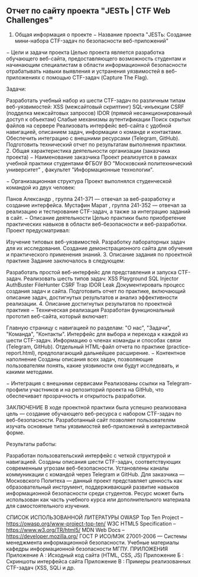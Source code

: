 ## Отчет по сайту проекта "JESTь | CTF Web Challenges"
1. Общая информация о проекте
− Название проекта
"JESTь: Создание мини-набора CTF-задач по безопасности веб-приложений"

− Цели и задачи проекта
Целью проекта является разработка обучающего веб-сайта, предоставляющего возможность студентам и начинающим специалистам в области информационной безопасности отрабатывать навыки выявления и устранения уязвимостей в веб-приложениях с помощью CTF-задач (Capture The Flag).

Задачи:

Разработать учебный набор из шести CTF-задач по различным типам веб-уязвимостей:
XSS (межсайтовый скриптинг)
SQL-инъекции
CSRF (подделка межсайтовых запросов)
IDOR (прямой несанкционированный доступ к объектам)
Слабые механизмы аутентификации
Поиск скрытых файлов на сервере
Реализовать интерфейс веб-сайта с удобной навигацией, описанием задач, информации о команде и контактами.
Обеспечить интеграцию с внешними ресурсами (Telegram, GitHub).
Подготовить технический отчет по результатам выполнения практики.
2. Общая характеристика деятельности организации (заказчика проекта)
− Наименование заказчика
Проект реализуется в рамках учебной практики студентами ФГБОУ ВО "Московский политехнический университет" , факультет "Информационные технологии".

− Организационная структура
Проект выполнялся студенческой командой из двух человек:

Панов Александр , группа 241-371 — отвечал за веб-разработку и создание интерфейса.
Мустафин Марат , группа 241-352 — отвечал за реализацию и тестирование CTF-задач, а также за интеграцию заданий в сайт.
− Описание деятельности
Целью практики было приобретение практических навыков в области веб-безопасности и веб-разработки. Проект предусматривал:

Изучение типовых веб-уязвимостей.
Разработку лабораторных задач для их исследования.
Создание демонстрационного сайта для обучения и практического применения знаний.
3. Описание задания по проектной практике
Задание заключалось в следующем:

Разработать простой веб-интерфейс для представления и запуска CTF-задач.
Реализовать шесть типов задач:
XSS Playground
SQL Injector
AuthBuster
FileHunter
CSRF Trap
IDOR Leak
Документировать процесс создания задач и сайта.
Подготовить отчет по практике, включающий описание задач, достигнутых результатов и анализ эффективности реализации.
4. Описание достигнутых результатов по проектной практике
− Техническая реализация
Разработан функциональный прототип веб-сайта, который включает:

Главную страницу с навигацией по разделам: "О нас", "Задачи", "Команда", "Контакты".
Интерфейс для выбора и перехода к каждой из шести CTF-задач.
Информацию о членах команды и способах связи (Telegram, GitHub).
Отдельный HTML-файл отчета по практике (practice-report.html), предполагающий дальнейшее расширение.
− Контентное наполнение
Созданы описания всех задач, позволяющие пользователям понять, какие уязвимости они будут исследовать, и какими методами.

− Интеграция с внешними сервисами
Реализованы ссылки на Telegram-профили участников и на репозиторий проекта на GitHub, что обеспечивает прозрачность и открытость разработки.

ЗАКЛЮЧЕНИЕ
В ходе проектной практики была успешно реализована цель — создание обучающего веб-ресурса с набором CTF-задач по веб-безопасности. Разработанный сайт позволяет пользователям изучать основные типы уязвимостей веб-приложений в интерактивной форме.

Результаты работы:

Разработан пользовательский интерфейс с четкой структурой и навигацией.
Созданы описания шести CTF-задач, соответствующих современным угрозам веб-безопасности.
Установлены каналы коммуникации с командой через Telegram и GitHub.
Для заказчика — Московского Политеха — данный проект представляет ценность как образовательный инструмент, поддерживающий развитие навыков информационной безопасности среди студентов. Ресурс может быть использован как часть учебного курса или дополнительного материала для самостоятельного изучения.

СПИСОК ИСПОЛЬЗОВАННОЙ ЛИТЕРАТУРЫ
OWASP Top Ten Project – https://owasp.org/www-project-top-ten/
W3C HTML5 Specification – https://www.w3.org/TR/html5/
MDN Web Docs – https://developer.mozilla.org/
ГОСТ Р ИСО/МЭК 27001-2006 — Системы менеджмента информационной безопасности.
Учебные материалы кафедры информационной безопасности МГПУ.
ПРИЛОЖЕНИЯ
Приложение А : Исходный код сайта (HTML, CSS, JS)
Приложение Б : Скриншоты интерфейса сайта
Приложение В : Примеры реализованных CTF-задач (XSS, SQLi и др.
